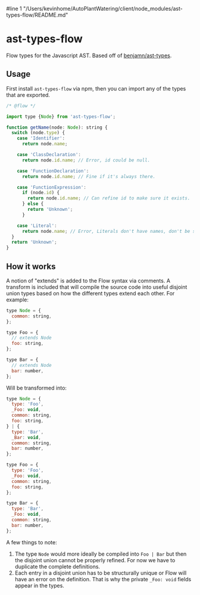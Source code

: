 #line 1 "/Users/kevinhome/AutoPlantWatering/client/node_modules/ast-types-flow/README.md"
# ast-types-flow

Flow types for the Javascript AST. Based off of [benjamn/ast-types](https://github.com/benjamn/ast-types).

## Usage

First install `ast-types-flow` via npm, then you can import any of the types
that are exported.

```javascript
/* @flow */

import type {Node} from 'ast-types-flow';

function getName(node: Node): string {
  switch (node.type) {
    case 'Identifier':
      return node.name;

    case 'ClassDeclaration':
      return node.id.name; // Error, id could be null.

    case 'FunctionDeclaration':
      return node.id.name; // Fine if it's always there.

    case 'FunctionExpression':
      if (node.id) {
        return node.id.name; // Can refine id to make sure it exists.
      } else {
        return 'Unknown';
      }

    case 'Literal':
      return node.name; // Error, Literals don't have names, don't be silly.
  }
  return 'Unknown';
}
```

## How it works

A notion of "extends" is added to the Flow syntax via comments. A transform is
included that will compile the source code into useful disjoint union types
based on how the different types extend each other. For example:

```javascript
type Node = {
  common: string,
};

type Foo = {
  // extends Node
  foo: string,
};

type Bar = {
  // extends Node
  bar: number,
};
```

Will be transformed into:

```javascript
type Node = {
  type: 'Foo',
  _Foo: void,
  common: string,
  foo: string,
} | {
  type: 'Bar',
  _Bar: void,
  common: string,
  bar: number,
};

type Foo = {
  type: 'Foo',
  _Foo: void,
  common: string,
  foo: string,
};

type Bar = {
  type: 'Bar',
  _Foo: void,
  common: string,
  bar: number,
};
```

A few things to note:

1. The type `Node` would more ideally be compiled into `Foo | Bar` but then the
disjoint union cannot be properly refined. For now we have to duplicate the
complete definitions.
2. Each entry in a disjoint union has to be structurally unique or Flow will
have an error on the definition. That is why the private `_Foo: void` fields
appear in the types.
